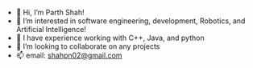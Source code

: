 - 👋 Hi, I’m Parth Shah!
- 👀 I’m interested in software engineering, development, Robotics, and Artificial Intelligence!
- 🌱 I have experience working with C++, Java, and python
- 💞️ I’m looking to collaborate on any projects
- 📫 email: shahpn02@gmail.com

<!---
shahpn/shahpn is a ✨ special ✨ repository because its `README.md` (this file) appears on your GitHub profile.
You can click the Preview link to take a look at your changes.
--->
